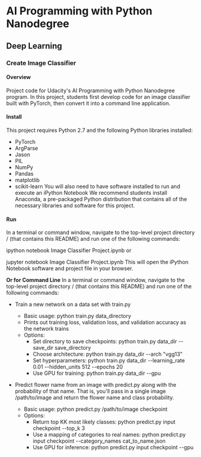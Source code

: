 # AI Programming with Python Nanodegree
## Deep Learning
### Create Image Classifier

#### Overview
Project code for Udacity's AI Programming with Python Nanodegree program. In this project, students first develop code for an image classifier built with PyTorch, then convert it into a command line application.

#### Install
This project requires Python 2.7 and the following Python libraries installed:
- PyTorch
- ArgParse
- Jason
- PIL
- NumPy
- Pandas
- matplotlib
- scikit-learn You will also need to have software installed to run and execute an iPython Notebook
We recommend students install Anaconda, a pre-packaged Python distribution that contains all of the necessary libraries and software for this project.

#### Run
In a terminal or command window, navigate to the top-level project directory / (that contains this README) and run one of the following commands:

ipython notebook Image Classifier Project.ipynb or

jupyter notebook Image Classifier Project.ipynb This will open the iPython Notebook software and project file in your browser.

**Or for Command Line**
In a terminal or command window, navigate to the top-level project directory / (that contains this README) and run one of the following commands:
- Train a new network on a data set with train.py

  - Basic usage: python train.py data_directory
  - Prints out training loss, validation loss, and validation accuracy as the network trains
  - Options:
    - Set directory to save checkpoints: python train.py data_dir --save_dir save_directory
    - Choose architecture: python train.py data_dir --arch "vgg13"
    - Set hyperparameters: python train.py data_dir --learning_rate 0.01 --hidden_units 512 --epochs 20
    - Use GPU for training: python train.py data_dir --gpu
- Predict flower name from an image with predict.py along with the probability of that name. That is, you'll pass in a single image /path/to/image and return the flower name and class probability.

  - Basic usage: python predict.py /path/to/image checkpoint
  - Options:
    - Return top KK most likely classes: python predict.py input checkpoint --top_k 3
    - Use a mapping of categories to real names: python predict.py input checkpoint --category_names cat_to_name.json
    - Use GPU for inference: python predict.py input checkpoint --gpu
